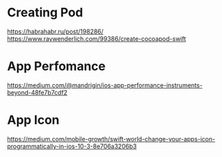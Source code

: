 # Creating Pod
https://habrahabr.ru/post/198286/
https://www.raywenderlich.com/99386/create-cocoapod-swift

# App Perfomance
https://medium.com/@mandrigin/ios-app-performance-instruments-beyond-48fe7b7cdf2


# App Icon
https://medium.com/mobile-growth/swift-world-change-your-apps-icon-programmatically-in-ios-10-3-8e706a3206b3


